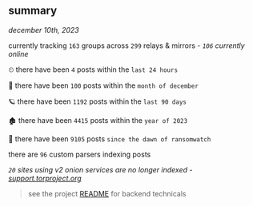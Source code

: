 
## summary
_december 10th, 2023_

currently tracking `163` groups across `299` relays & mirrors - _`106` currently online_

⏲ there have been `4` posts within the `last 24 hours`

🦈 there have been `100` posts within the `month of december`

🪐 there have been `1192` posts within the `last 90 days`

🏚 there have been `4415` posts within the `year of 2023`

🦕 there have been `9105` posts `since the dawn of ransomwatch`

there are `96` custom parsers indexing posts

_`20` sites using v2 onion services are no longer indexed - [support.torproject.org](https://support.torproject.org/onionservices/v2-deprecation/)_

> see the project [README](https://github.com/joshhighet/ransomwatch#ransomwatch--) for backend technicals
